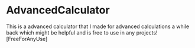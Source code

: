 # AdvancedCalculator
This is a advanced calculator that I made for advanced calculations a while back which might be helpful and is free to use in any projects![FreeForAnyUse]
